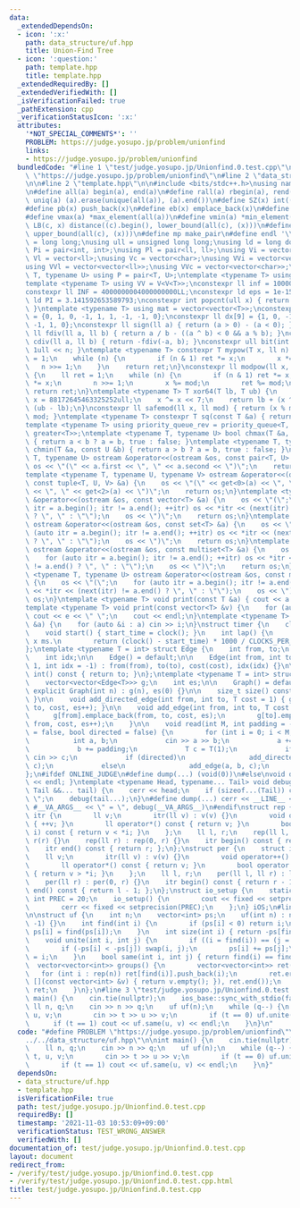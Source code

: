 ```yaml
---
data:
  _extendedDependsOn:
  - icon: ':x:'
    path: data_structure/uf.hpp
    title: Union-Find Tree
  - icon: ':question:'
    path: template.hpp
    title: template.hpp
  _extendedRequiredBy: []
  _extendedVerifiedWith: []
  _isVerificationFailed: true
  _pathExtension: cpp
  _verificationStatusIcon: ':x:'
  attributes:
    '*NOT_SPECIAL_COMMENTS*': ''
    PROBLEM: https://judge.yosupo.jp/problem/unionfind
    links:
    - https://judge.yosupo.jp/problem/unionfind
  bundledCode: "#line 1 \"test/judge.yosupo.jp/Unionfind.0.test.cpp\"\n#define PROBLEM\
    \ \"https://judge.yosupo.jp/problem/unionfind\"\n#line 2 \"data_structure/uf.hpp\"\
    \n\n#line 2 \"template.hpp\"\n\n#include <bits/stdc++.h>\nusing namespace std;\n\
    \n#define all(a) begin(a), end(a)\n#define rall(a) rbegin(a), rend(a)\n#define\
    \ uniq(a) (a).erase(unique(all(a)), (a).end())\n#define SZ(x) int((x).size())\n\
    #define pb(x) push_back(x)\n#define eb(x) emplace_back(x)\n#define vsum(x) reduce(all(x))\n\
    #define vmax(a) *max_element(all(a))\n#define vmin(a) *min_element(all(a))\n#define\
    \ LB(c, x) distance((c).begin(), lower_bound(all(c), (x)))\n#define UB(c, x) distance((c).begin(),\
    \ upper_bound(all(c), (x)))\n#define mp make_pair\n#define endl '\\n'\nusing ll\
    \ = long long;\nusing ull = unsigned long long;\nusing ld = long double;\nusing\
    \ Pi = pair<int, int>;\nusing Pl = pair<ll, ll>;\nusing Vi = vector<int>;\nusing\
    \ Vl = vector<ll>;\nusing Vc = vector<char>;\nusing VVi = vector<vector<int>>;\n\
    using VVl = vector<vector<ll>>;\nusing VVc = vector<vector<char>>;\ntemplate <typename\
    \ T, typename U> using P = pair<T, U>;\ntemplate <typename T> using V = vector<T>;\n\
    template <typename T> using VV = V<V<T>>;\nconstexpr ll inf = 1000000000ll;\n\
    constexpr ll INF = 4000000004000000000LL;\nconstexpr ld eps = 1e-15;\nconstexpr\
    \ ld PI = 3.141592653589793;\nconstexpr int popcnt(ull x) { return __builtin_popcountll(x);\
    \ }\ntemplate <typename T> using mat = vector<vector<T>>;\nconstexpr ll dy[9]\
    \ = {0, 1, 0, -1, 1, 1, -1, -1, 0};\nconstexpr ll dx[9] = {1, 0, -1, 0, 1, -1,\
    \ -1, 1, 0};\nconstexpr ll sign(ll a) { return (a > 0) - (a < 0); }\nconstexpr\
    \ ll fdiv(ll a, ll b) { return a / b - ((a ^ b) < 0 && a % b); }\nconstexpr ll\
    \ cdiv(ll a, ll b) { return -fdiv(-a, b); }\nconstexpr ull bit(int n) { return\
    \ 1ull << n; }\ntemplate <typename T> constexpr T mypow(T x, ll n) {\n    T ret\
    \ = 1;\n    while (n) {\n        if (n & 1) ret *= x;\n        x *= x;\n     \
    \   n >>= 1;\n    }\n    return ret;\n}\nconstexpr ll modpow(ll x, ll n, ll mod)\
    \ {\n    ll ret = 1;\n    while (n) {\n        if (n & 1) ret *= x;\n        x\
    \ *= x;\n        n >>= 1;\n        x %= mod;\n        ret %= mod;\n    }\n   \
    \ return ret;\n}\ntemplate <typename T> T xor64(T lb, T ub) {\n    static ull\
    \ x = 88172645463325252ull;\n    x ^= x << 7;\n    return lb + (x ^= x >> 9) %\
    \ (ub - lb);\n}\nconstexpr ll safemod(ll x, ll mod) { return (x % mod + mod) %\
    \ mod; }\ntemplate <typename T> constexpr T sq(const T &a) { return a * a; }\n\
    template <typename T> using priority_queue_rev = priority_queue<T, vector<T>,\
    \ greater<T>>;\ntemplate <typename T, typename U> bool chmax(T &a, const U &b)\
    \ { return a < b ? a = b, true : false; }\ntemplate <typename T, typename U> bool\
    \ chmin(T &a, const U &b) { return a > b ? a = b, true : false; }\ntemplate <typename\
    \ T, typename U> ostream &operator<<(ostream &os, const pair<T, U> &a) {\n   \
    \ os << \"(\" << a.first << \", \" << a.second << \")\";\n    return os;\n}\n\
    template <typename T, typename U, typename V> ostream &operator<<(ostream &os,\
    \ const tuple<T, U, V> &a) {\n    os << \"(\" << get<0>(a) << \", \" << get<1>(a)\
    \ << \", \" << get<2>(a) << \")\";\n    return os;\n}\ntemplate <typename T> ostream\
    \ &operator<<(ostream &os, const vector<T> &a) {\n    os << \"(\";\n    for (auto\
    \ itr = a.begin(); itr != a.end(); ++itr) os << *itr << (next(itr) != a.end()\
    \ ? \", \" : \"\");\n    os << \")\";\n    return os;\n}\ntemplate <typename T>\
    \ ostream &operator<<(ostream &os, const set<T> &a) {\n    os << \"(\";\n    for\
    \ (auto itr = a.begin(); itr != a.end(); ++itr) os << *itr << (next(itr) != a.end()\
    \ ? \", \" : \"\");\n    os << \")\";\n    return os;\n}\ntemplate <typename T>\
    \ ostream &operator<<(ostream &os, const multiset<T> &a) {\n    os << \"(\";\n\
    \    for (auto itr = a.begin(); itr != a.end(); ++itr) os << *itr << (next(itr)\
    \ != a.end() ? \", \" : \"\");\n    os << \")\";\n    return os;\n}\ntemplate\
    \ <typename T, typename U> ostream &operator<<(ostream &os, const map<T, U> &a)\
    \ {\n    os << \"(\";\n    for (auto itr = a.begin(); itr != a.end(); ++itr) os\
    \ << *itr << (next(itr) != a.end() ? \", \" : \"\");\n    os << \")\";\n    return\
    \ os;\n}\ntemplate <typename T> void print(const T &a) { cout << a << endl; }\n\
    template <typename T> void print(const vector<T> &v) {\n    for (auto &e : v)\
    \ cout << e << \" \";\n    cout << endl;\n}\ntemplate <typename T> void scan(vector<T>\
    \ &a) {\n    for (auto &i : a) cin >> i;\n}\nstruct timer {\n    clock_t start_time;\n\
    \    void start() { start_time = clock(); }\n    int lap() {\n        // return\
    \ x ms.\n        return (clock() - start_time) * 1000 / CLOCKS_PER_SEC;\n    }\n\
    };\ntemplate <typename T = int> struct Edge {\n    int from, to;\n    T cost;\n\
    \    int idx;\n\n    Edge() = default;\n\n    Edge(int from, int to, T cost =\
    \ 1, int idx = -1) : from(from), to(to), cost(cost), idx(idx) {}\n\n    operator\
    \ int() const { return to; }\n};\ntemplate <typename T = int> struct Graph {\n\
    \    vector<vector<Edge<T>>> g;\n    int es;\n\n    Graph() = default;\n\n   \
    \ explicit Graph(int n) : g(n), es(0) {}\n\n    size_t size() const { return g.size();\
    \ }\n\n    void add_directed_edge(int from, int to, T cost = 1) { g[from].emplace_back(from,\
    \ to, cost, es++); }\n\n    void add_edge(int from, int to, T cost = 1) {\n  \
    \      g[from].emplace_back(from, to, cost, es);\n        g[to].emplace_back(to,\
    \ from, cost, es++);\n    }\n\n    void read(int M, int padding = -1, bool weighted\
    \ = false, bool directed = false) {\n        for (int i = 0; i < M; i++) {\n \
    \           int a, b;\n            cin >> a >> b;\n            a += padding;\n\
    \            b += padding;\n            T c = T(1);\n            if (weighted)\
    \ cin >> c;\n            if (directed)\n                add_directed_edge(a, b,\
    \ c);\n            else\n                add_edge(a, b, c);\n        }\n    }\n\
    };\n#ifdef ONLINE_JUDGE\n#define dump(...) (void(0))\n#else\nvoid debug() { cerr\
    \ << endl; }\ntemplate <typename Head, typename... Tail> void debug(Head &&head,\
    \ Tail &&... tail) {\n    cerr << head;\n    if (sizeof...(Tail)) cerr << \",\
    \ \";\n    debug(tail...);\n}\n#define dump(...) cerr << __LINE__ << \": \" <<\
    \ #__VA_ARGS__ << \" = \", debug(__VA_ARGS__)\n#endif\nstruct rep {\n    struct\
    \ itr {\n        ll v;\n        itr(ll v) : v(v) {}\n        void operator++()\
    \ { ++v; }\n        ll operator*() const { return v; }\n        bool operator!=(itr\
    \ i) const { return v < *i; }\n    };\n    ll l, r;\n    rep(ll l, ll r) : l(l),\
    \ r(r) {}\n    rep(ll r) : rep(0, r) {}\n    itr begin() const { return l; };\n\
    \    itr end() const { return r; };\n};\nstruct per {\n    struct itr {\n    \
    \    ll v;\n        itr(ll v) : v(v) {}\n        void operator++() { --v; }\n\
    \        ll operator*() const { return v; }\n        bool operator!=(itr i) const\
    \ { return v > *i; }\n    };\n    ll l, r;\n    per(ll l, ll r) : l(l), r(r) {}\n\
    \    per(ll r) : per(0, r) {}\n    itr begin() const { return r - 1; };\n    itr\
    \ end() const { return l - 1; };\n};\nstruct io_setup {\n    static constexpr\
    \ int PREC = 20;\n    io_setup() {\n        cout << fixed << setprecision(PREC);\n\
    \        cerr << fixed << setprecision(PREC);\n    };\n} iOS;\n#line 4 \"data_structure/uf.hpp\"\
    \n\nstruct uf {\n    int n;\n    vector<int> ps;\n    uf(int n) : n(n), ps(n,\
    \ -1) {}\n    int find(int i) {\n        if (ps[i] < 0) return i;\n        return\
    \ ps[i] = find(ps[i]);\n    }\n    int size(int i) { return -ps[find(i)]; }\n\
    \    void unite(int i, int j) {\n        if ((i = find(i)) == (j = find(j))) return;\n\
    \        if (-ps[i] < -ps[j]) swap(i, j);\n        ps[i] += ps[j];\n        ps[j]\
    \ = i;\n    }\n    bool same(int i, int j) { return find(i) == find(j); }\n  \
    \  vector<vector<int>> groups() {\n        vector<vector<int>> ret(n);\n     \
    \   for (int i : rep(n)) ret[find(i)].push_back(i);\n        ret.erase(remove_if(all(ret),\
    \ [](const vector<int> &v) { return v.empty(); }), ret.end());\n        return\
    \ ret;\n    }\n};\n#line 3 \"test/judge.yosupo.jp/Unionfind.0.test.cpp\"\n\nint\
    \ main() {\n    cin.tie(nullptr);\n    ios_base::sync_with_stdio(false);\n   \
    \ ll n, q;\n    cin >> n >> q;\n    uf uf(n);\n    while (q--) {\n        ll t,\
    \ u, v;\n        cin >> t >> u >> v;\n        if (t == 0) uf.unite(u, v);\n  \
    \      if (t == 1) cout << uf.same(u, v) << endl;\n    }\n}\n"
  code: "#define PROBLEM \"https://judge.yosupo.jp/problem/unionfind\"\n#include \"\
    ../../data_structure/uf.hpp\"\n\nint main() {\n    cin.tie(nullptr);\n    ios_base::sync_with_stdio(false);\n\
    \    ll n, q;\n    cin >> n >> q;\n    uf uf(n);\n    while (q--) {\n        ll\
    \ t, u, v;\n        cin >> t >> u >> v;\n        if (t == 0) uf.unite(u, v);\n\
    \        if (t == 1) cout << uf.same(u, v) << endl;\n    }\n}"
  dependsOn:
  - data_structure/uf.hpp
  - template.hpp
  isVerificationFile: true
  path: test/judge.yosupo.jp/Unionfind.0.test.cpp
  requiredBy: []
  timestamp: '2021-11-03 10:53:09+09:00'
  verificationStatus: TEST_WRONG_ANSWER
  verifiedWith: []
documentation_of: test/judge.yosupo.jp/Unionfind.0.test.cpp
layout: document
redirect_from:
- /verify/test/judge.yosupo.jp/Unionfind.0.test.cpp
- /verify/test/judge.yosupo.jp/Unionfind.0.test.cpp.html
title: test/judge.yosupo.jp/Unionfind.0.test.cpp
---
```

